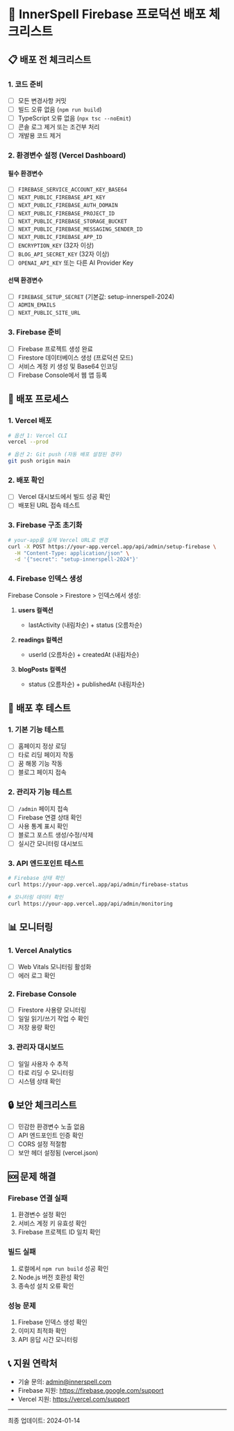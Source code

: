 # 🚀 InnerSpell Firebase 프로덕션 배포 체크리스트

## 📋 배포 전 체크리스트

### 1. 코드 준비
- [ ] 모든 변경사항 커밋
- [ ] 빌드 오류 없음 (`npm run build`)
- [ ] TypeScript 오류 없음 (`npx tsc --noEmit`)
- [ ] 콘솔 로그 제거 또는 조건부 처리
- [ ] 개발용 코드 제거

### 2. 환경변수 설정 (Vercel Dashboard)
#### 필수 환경변수
- [ ] `FIREBASE_SERVICE_ACCOUNT_KEY_BASE64`
- [ ] `NEXT_PUBLIC_FIREBASE_API_KEY`
- [ ] `NEXT_PUBLIC_FIREBASE_AUTH_DOMAIN`
- [ ] `NEXT_PUBLIC_FIREBASE_PROJECT_ID`
- [ ] `NEXT_PUBLIC_FIREBASE_STORAGE_BUCKET`
- [ ] `NEXT_PUBLIC_FIREBASE_MESSAGING_SENDER_ID`
- [ ] `NEXT_PUBLIC_FIREBASE_APP_ID`
- [ ] `ENCRYPTION_KEY` (32자 이상)
- [ ] `BLOG_API_SECRET_KEY` (32자 이상)
- [ ] `OPENAI_API_KEY` 또는 다른 AI Provider Key

#### 선택 환경변수
- [ ] `FIREBASE_SETUP_SECRET` (기본값: setup-innerspell-2024)
- [ ] `ADMIN_EMAILS`
- [ ] `NEXT_PUBLIC_SITE_URL`

### 3. Firebase 준비
- [ ] Firebase 프로젝트 생성 완료
- [ ] Firestore 데이터베이스 생성 (프로덕션 모드)
- [ ] 서비스 계정 키 생성 및 Base64 인코딩
- [ ] Firebase Console에서 웹 앱 등록

## 🔨 배포 프로세스

### 1. Vercel 배포
```bash
# 옵션 1: Vercel CLI
vercel --prod

# 옵션 2: Git push (자동 배포 설정된 경우)
git push origin main
```

### 2. 배포 확인
- [ ] Vercel 대시보드에서 빌드 성공 확인
- [ ] 배포된 URL 접속 테스트

### 3. Firebase 구조 초기화
```bash
# your-app을 실제 Vercel URL로 변경
curl -X POST https://your-app.vercel.app/api/admin/setup-firebase \
  -H "Content-Type: application/json" \
  -d '{"secret": "setup-innerspell-2024"}'
```

### 4. Firebase 인덱스 생성
Firebase Console > Firestore > 인덱스에서 생성:

1. **users 컬렉션**
   - lastActivity (내림차순) + status (오름차순)

2. **readings 컬렉션**
   - userId (오름차순) + createdAt (내림차순)

3. **blogPosts 컬렉션**
   - status (오름차순) + publishedAt (내림차순)

## 🧪 배포 후 테스트

### 1. 기본 기능 테스트
- [ ] 홈페이지 정상 로딩
- [ ] 타로 리딩 페이지 작동
- [ ] 꿈 해몽 기능 작동
- [ ] 블로그 페이지 접속

### 2. 관리자 기능 테스트
- [ ] `/admin` 페이지 접속
- [ ] Firebase 연결 상태 확인
- [ ] 사용 통계 표시 확인
- [ ] 블로그 포스트 생성/수정/삭제
- [ ] 실시간 모니터링 대시보드

### 3. API 엔드포인트 테스트
```bash
# Firebase 상태 확인
curl https://your-app.vercel.app/api/admin/firebase-status

# 모니터링 데이터 확인
curl https://your-app.vercel.app/api/admin/monitoring
```

## 📊 모니터링

### 1. Vercel Analytics
- [ ] Web Vitals 모니터링 활성화
- [ ] 에러 로그 확인

### 2. Firebase Console
- [ ] Firestore 사용량 모니터링
- [ ] 일일 읽기/쓰기 작업 수 확인
- [ ] 저장 용량 확인

### 3. 관리자 대시보드
- [ ] 일일 사용자 수 추적
- [ ] 타로 리딩 수 모니터링
- [ ] 시스템 상태 확인

## 🔒 보안 체크리스트

- [ ] 민감한 환경변수 노출 없음
- [ ] API 엔드포인트 인증 확인
- [ ] CORS 설정 적절함
- [ ] 보안 헤더 설정됨 (vercel.json)

## 🆘 문제 해결

### Firebase 연결 실패
1. 환경변수 설정 확인
2. 서비스 계정 키 유효성 확인
3. Firebase 프로젝트 ID 일치 확인

### 빌드 실패
1. 로컬에서 `npm run build` 성공 확인
2. Node.js 버전 호환성 확인
3. 종속성 설치 오류 확인

### 성능 문제
1. Firebase 인덱스 생성 확인
2. 이미지 최적화 확인
3. API 응답 시간 모니터링

## 📞 지원 연락처

- 기술 문의: admin@innerspell.com
- Firebase 지원: https://firebase.google.com/support
- Vercel 지원: https://vercel.com/support

---
최종 업데이트: 2024-01-14